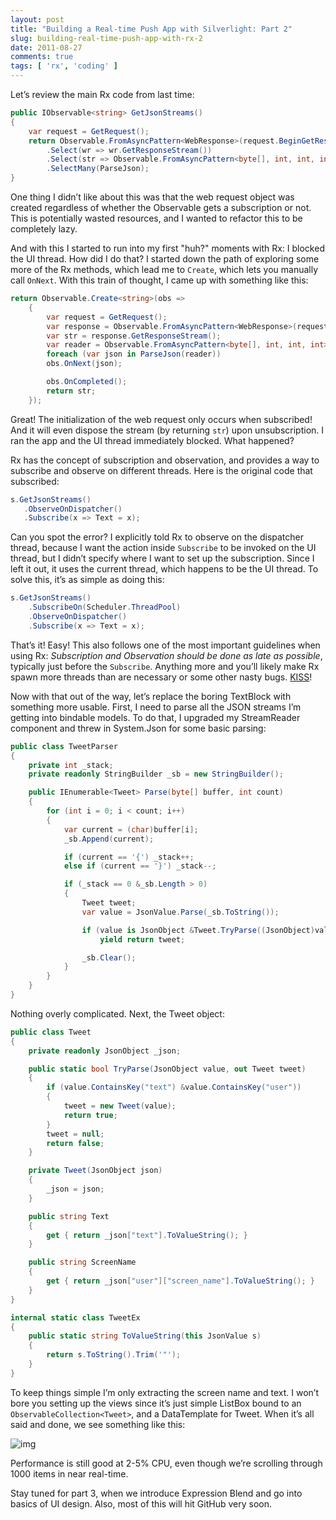 ```yaml
---
layout: post
title: "Building a Real-time Push App with Silverlight: Part 2"
slug: building-real-time-push-app-with-rx-2
date: 2011-08-27
comments: true
tags: [ 'rx', 'coding' ]
---
```

Let’s review the main Rx code from last time:

``` csharp
public IObservable<string> GetJsonStreams()
{
    var request = GetRequest();
    return Observable.FromAsyncPattern<WebResponse>(request.BeginGetResponse, request.EndGetResponse)()
        .Select(wr => wr.GetResponseStream())
        .Select(str => Observable.FromAsyncPattern<byte[], int, int, int>(str.BeginRead, str.EndRead))
        .SelectMany(ParseJson);
}
```
One thing I didn’t like about this was that the web request object was created regardless of whether the Observable gets a subscription or not.  This is potentially wasted resources, and I wanted to refactor this to be completely lazy.

And with this I started to run into my first "huh?" moments with Rx: I blocked the UI thread.  How did I do that? I started down the path of exploring some more of the Rx methods, which lead me to `Create`, which lets you manually call `OnNext`.  With this train of thought, I came up with something like this:
``` csharp
return Observable.Create<string>(obs =>
    {
        var request = GetRequest();
        var response = Observable.FromAsyncPattern<WebResponse>(request.BeginGetResponse, request.EndGetResponse)().First();
        var str = response.GetResponseStream();
        var reader = Observable.FromAsyncPattern<byte[], int, int, int>(str.BeginRead, str.EndRead);
        foreach (var json in ParseJson(reader))
        obs.OnNext(json);

        obs.OnCompleted();
        return str;
    });
```
Great! The initialization of the web request only occurs when subscribed! And it will even dispose the stream (by returning `str`) upon unsubscription.  I ran the app and the UI thread immediately blocked.  What happened?

Rx has the concept of subscription and observation, and provides a way to subscribe and observe on different threads.  Here is the original code that subscribed:

``` csharp
s.GetJsonStreams()
   .ObserveOnDispatcher()
   .Subscribe(x => Text = x);
```
Can you spot the error? I explicitly told Rx to observe on the dispatcher thread, because I want the action inside `Subscribe` to be invoked on the UI thread, but I didn’t specify where I want to set up the subscription.  Since I left it out, it uses the current thread, which happens to be the UI thread.  To solve this, it’s as simple as doing this:

``` csharp
s.GetJsonStreams()
    .SubscribeOn(Scheduler.ThreadPool)
    .ObserveOnDispatcher()
    .Subscribe(x => Text = x);
```
That’s it! Easy! This also follows one of the most important guidelines when using Rx: *Subscription and Observation should be done as late as possible*, typically just before the `Subscribe`.  Anything more and you’ll likely make Rx spawn more threads than are necessary or some other nasty bugs.  [KISS](http://en.wikipedia.org/wiki/KISS_principle)!

Now with that out of the way, let’s replace the boring TextBlock with something more usable.  First, I need to parse all the JSON streams I’m getting into bindable models.  To do that, I upgraded my StreamReader component and threw in System.Json for some basic parsing:

``` csharp
public class TweetParser
{
    private int _stack;
    private readonly StringBuilder _sb = new StringBuilder();

    public IEnumerable<Tweet> Parse(byte[] buffer, int count)
    {
        for (int i = 0; i < count; i++)
        {
            var current = (char)buffer[i];
            _sb.Append(current);

            if (current == '{') _stack++;
            else if (current == '}') _stack--;

            if (_stack == 0 &_sb.Length > 0)
            {
                Tweet tweet;
                var value = JsonValue.Parse(_sb.ToString());

                if (value is JsonObject &Tweet.TryParse((JsonObject)value, out tweet))
                    yield return tweet;

                _sb.Clear();
            }
        }
    }
}
```

Nothing overly complicated.  Next, the Tweet object:

``` csharp
public class Tweet
{
    private readonly JsonObject _json;

    public static bool TryParse(JsonObject value, out Tweet tweet)
    {
        if (value.ContainsKey("text") &value.ContainsKey("user"))
        {
            tweet = new Tweet(value);
            return true;
        }
        tweet = null;
        return false;
    }

    private Tweet(JsonObject json)
    {
        _json = json;
    }

    public string Text
    {
        get { return _json["text"].ToValueString(); }
    }

    public string ScreenName
    {
        get { return _json["user"]["screen_name"].ToValueString(); }
    }
}

internal static class TweetEx
{
    public static string ToValueString(this JsonValue s)
    {
        return s.ToString().Trim('"');
    }
}
```
To keep things simple I’m only extracting the screen name and text.  I won’t bore you setting up the views since it’s just simple ListBox bound to an `ObservableCollection<Tweet>`, and a DataTemplate for Tweet.  When it’s all said and done, we see something like this:

![img](http://lh3.ggpht.com/-sVzoQRx_V2s/TlqFswXVhUI/AAAAAAAAAFc/d9nLfBSrARA/image_thumb3.png?imgmax=800)

Performance is still good at 2-5% CPU, even though we’re scrolling through 1000 items in near real-time.

Stay tuned for part 3, when we introduce Expression Blend and go into basics of UI design.  Also, most of this will hit GitHub very soon.
